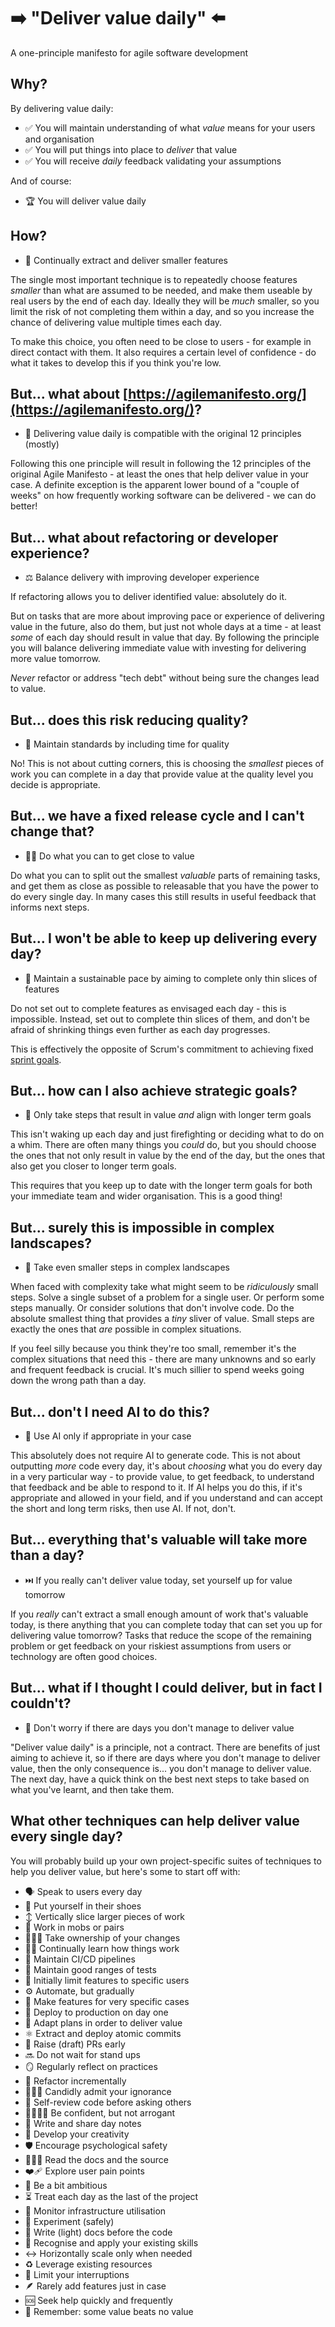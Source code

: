 # ➡️ "Deliver value daily" ⬅️

A one-principle manifesto for agile software development

## Why?

By delivering value daily:

- <span class="li-emoji">✅</span> <span class="li-content">You will maintain understanding of what _value_ means for your users and organisation</span>
- <span class="li-emoji">✅</span> <span class="li-content">You will put things into place to _deliver_ that value</span>
- <span class="li-emoji">✅</span> <span class="li-content">You will receive _daily_ feedback validating your assumptions</span>

And of course:

- <span class="li-emoji">🏆</span> <span class="li-content">You will deliver value daily</span>

## How?

- <span class="li-emoji">🔬</span> <span class="li-content">Continually extract and deliver smaller features</span>

The single most important technique is to repeatedly choose features _smaller_ than what are assumed to be needed, and make them useable by real users by the end of each day. Ideally they will be _much_ smaller, so you limit the risk of not completing them within a day, and so you increase the chance of delivering value multiple times each day.

To make this choice, you often need to be close to users - for example in direct contact with them. It also requires a certain level of confidence - do what it takes to develop this if you think you're low.

## But... what about [https://agilemanifesto.org/](https://agilemanifesto.org/)?

- <span class="li-emoji">🧩</span> <span class="li-content">Delivering value daily is compatible with the original 12 principles (mostly)</span>

Following this one principle will result in following the 12 principles of the original Agile Manifesto - at least the ones that help deliver value in your case. A definite exception is the apparent lower bound of a "couple of weeks" on how frequently working software can be delivered - we can do better!

## But... what about refactoring or developer experience?

- <span class="li-emoji">⚖️</span> <span class="li-content">Balance delivery with improving developer experience</span>

If refactoring allows you to deliver identified value: absolutely do it.

But on tasks that are more about improving pace or experience of delivering value in the future, also do them, but just not whole days at a time - at least _some_ of each day should result in value that day. By following the principle you will balance delivering immediate value with investing for delivering more value tomorrow.

_Never_ refactor or address "tech debt" without being sure the changes lead to value.

## But... does this risk reducing quality?

- <span class="li-emoji">💯</span> <span class="li-content">Maintain standards by including time for quality</span>

No! This is not about cutting corners, this is choosing the _smallest_ pieces of work you can complete in a day that provide value at the quality level you decide is appropriate.

## But... we have a fixed release cycle and I can't change that?

- <span class="li-emoji">🫵🏻</span> <span class="li-content">Do what you can to get close to value</span>

Do what you can to split out the smallest _valuable_ parts of remaining tasks, and get them as close as possible to releasable that you have the power to do every single day. In many cases this still results in useful feedback that informs next steps.

## But... I won't be able to keep up delivering every day?

- <span class="li-emoji">🐌</span> <span class="li-content">Maintain a sustainable pace by aiming to complete only thin slices of features</span>

Do not set out to complete features as envisaged each day - this is impossible. Instead, set out to complete thin slices of them, and don't be afraid of shrinking things even further as each day progresses.

This is effectively the opposite of Scrum's commitment to achieving fixed [sprint goals](https://www.scrum.org/resources/what-sprint-goal).

## But... how can I also achieve strategic goals?

- <span class="li-emoji">🧭</span> <span class="li-content">Only take steps that result in value _and_ align with longer term goals</span>

This isn't waking up each day and just firefighting or deciding what to do on a whim. There are often many things you _could_ do, but you should choose the ones that not only result in value by the end of the day, but the ones that also get you closer to longer term goals.

This requires that you keep up to date with the longer term goals for both your immediate team and wider organisation. This is a good thing!

## But... surely this is impossible in complex landscapes?

- <span class="li-emoji">👣</span> <span class="li-content">Take even smaller steps in complex landscapes</span>

When faced with complexity take what might seem to be _ridiculously_ small steps. Solve a single subset of a problem for a single user. Or perform some steps manually. Or consider solutions that don't involve code. Do the absolute smallest thing that provides a _tiny_ sliver of value. Small steps are exactly the ones that _are_ possible in complex situations.

If you feel silly because you think they're too small, remember it's the complex situations that need this - there are many unknowns and so early and frequent feedback is crucial. It's much sillier to spend weeks going down the wrong path than a day.

## But... don't I need AI to do this?

- <span class="li-emoji">🤖</span> <span class="li-content">Use AI only if appropriate in your case</span>

This absolutely does not require AI to generate code. This is not about outputting _more_ code every day, it's about _choosing_ what you do every day in a very particular way - to provide value, to get feedback, to understand that feedback and be able to respond to it. If AI helps you do this, if it's appropriate and allowed in your field, and if you understand and can accept the short and long term risks, then use AI. If not, don't.

## But... everything that's valuable will take more than a day?

- <span class="li-emoji">⏭️</span> <span class="li-content">If you really can't deliver value today, set yourself up for value tomorrow</span>

If you _really_ can't extract a small enough amount of work that's valuable today, is there anything that you can complete today that can set you up for delivering value tomorrow? Tasks that reduce the scope of the remaining problem or get feedback on your riskiest assumptions from users or technology are often good choices.

## But... what if I thought I could deliver, but in fact I couldn't?

- <span class="li-emoji">🌅</span> <span class="li-content">Don't worry if there are days you don't manage to deliver value</span>

"Deliver value daily" is a principle, not a contract. There are benefits of just aiming to achieve it, so if there are days where you don't manage to deliver value, then the only consequence is... you don't manage to deliver value. The next day, have a quick think on the best next steps to take based on what you've learnt, and then take them.

## What other techniques can help deliver value every single day?

You will probably build up your own project-specific suites of techniques to help you deliver value, but here's some to start off with:

- <span class="li-emoji">🗣</span> <span class="li-content">Speak to users every day</span>
- <span class="li-emoji">👠</span> <span class="li-content">Put yourself in their shoes</span>
- <span class="li-emoji">↕️</span> <span class="li-content">Vertically slice larger pieces of work</span>
- <span class="li-emoji">👥</span> <span class="li-content">Work in mobs or pairs</span>
- <span class="li-emoji">🙋🏼‍♀️</span> <span class="li-content">Take ownership of your changes</span>
- <span class="li-emoji">🕵🏾</span> <span class="li-content">Continually learn how things work</span>
- <span class="li-emoji">🚛</span> <span class="li-content">Maintain CI/CD pipelines</span>
- <span class="li-emoji">📝</span> <span class="li-content">Maintain good ranges of tests</span>
- <span class="li-emoji">🚦</span> <span class="li-content">Initially limit features to specific users</span>
- <span class="li-emoji">⚙️</span> <span class="li-content">Automate, but gradually</span>
- <span class="li-emoji">🎯</span> <span class="li-content">Make features for very specific cases</span>
- <span class="li-emoji">🏁</span> <span class="li-content">Deploy to production on day one</span>
- <span class="li-emoji">🔀</span> <span class="li-content">Adapt plans in order to deliver value</span>
- <span class="li-emoji">⚛️</span> <span class="li-content">Extract and deploy atomic commits</span>
- <span class="li-emoji">🚧</span> <span class="li-content">Raise (draft) PRs early</span>
- <span class="li-emoji">🔜</span> <span class="li-content">Do not wait for stand ups</span>
- <span class="li-emoji">🪞</span> <span class="li-content">Regularly reflect on practices</span>
- <span class="li-emoji">🌱</span> <span class="li-content">Refactor incrementally</span>
- <span class="li-emoji">🤷🏻‍♂️</span> <span class="li-content">Candidly admit your ignorance</span>
- <span class="li-emoji">🤔</span> <span class="li-content">Self-review code before asking others</span>
- <span class="li-emoji">🫱🏽‍🫲🏻</span> <span class="li-content">Be confident, but not arrogant</span>
- <span class="li-emoji">📣</span> <span class="li-content">Write and share day notes</span>
- <span class="li-emoji">🎨</span> <span class="li-content">Develop your creativity</span>
- <span class="li-emoji">🛡</span> <span class="li-content">Encourage psychological safety</span>
- <span class="li-emoji">👩🏻‍💻</span> <span class="li-content">Read the docs and the source</span>
- <span class="li-emoji">❤️‍🩹</span> <span class="li-content">Explore user pain points</span>
- <span class="li-emoji">🌟</span> <span class="li-content">Be a bit ambitious</span>
- <span class="li-emoji">⏳️</span> <span class="li-content">Treat each day as the last of the project</span>
- <span class="li-emoji">🔋</span> <span class="li-content">Monitor infrastructure utilisation</span>
- <span class="li-emoji">🧪</span> <span class="li-content">Experiment (safely)</span>
- <span class="li-emoji">📖</span> <span class="li-content">Write (light) docs before the code</span>
- <span class="li-emoji">🧰</span> <span class="li-content">Recognise and apply your existing skills</span>
- <span class="li-emoji">↔️</span> <span class="li-content">Horizontally scale only when needed</span>
- <span class="li-emoji">♻️</span> <span class="li-content">Leverage existing resources</span>
- <span class="li-emoji">🔕</span> <span class="li-content">Limit your interruptions</span>
- <span class="li-emoji">🪶</span> <span class="li-content">Rarely add features just in case</span>
- <span class="li-emoji">🆘</span> <span class="li-content">Seek help quickly and frequently</span>
- <span class="li-emoji">🧠</span> <span class="li-content">Remember: some value beats no value</span>
